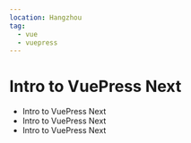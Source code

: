 ```yaml
---
location: Hangzhou
tag:
  - vue
  - vuepress
---
```


# Intro to VuePress Next

- Intro to VuePress Next
- Intro to VuePress Next
- Intro to VuePress Next
